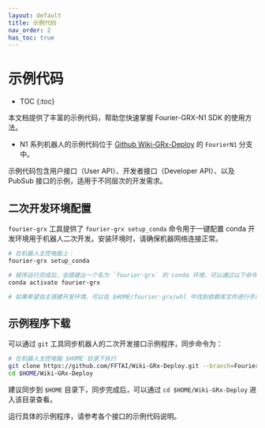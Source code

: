 ```yaml
---
layout: default
title: 示例代码
nav_order: 2
has_toc: true
---
```


# 示例代码

* TOC
  {:toc}

本文档提供了丰富的示例代码，帮助您快速掌握 Fourier-GRX-N1 SDK 的使用方法。

- N1 系列机器人的示例代码位于 [Github Wiki-GRx-Deploy](https://github.com/FFTAI/Wiki-GRx-Deploy.git) 的 `FourierN1` 分支中。

示例代码包含用户接口（User API）、开发者接口（Developer API）、以及 PubSub 接口的示例，适用于不同层次的开发需求。

## 二次开发环境配置

`fourier-grx` 工具提供了 `fourier-grx setup_conda` 命令用于一键配置 conda 开发环境用于机器人二次开发。安装环境时，请确保机器网络连接正常。

```bash
# 在机器人主控电脑上：
fourier-grx setup_conda

# 程序运行完成后，会搭建出一个名为 `fourier-grx` 的 conda 环境，可以通过以下命令激活该环境
conda activate fourier-grx

# 如果希望自主搭建开发环境，可以在 $HOME/fourier-grx/whl 中找到依赖库文件进行手动安装。
```

## 示例程序下载

可以通过 `git` 工具同步机器人的二次开发接口示例程序，同步命令为：

```bash
# 在机器人主控电脑 $HOME 目录下执行
git clone https://github.com/FFTAI/Wiki-GRx-Deploy.git --branch=FourierN1
cd $HOME/Wiki-GRx-Deploy
```

建议同步到 `$HOME` 目录下，同步完成后，可以通过 `cd $HOME/Wiki-GRx-Deploy` 进入该目录查看。

运行具体的示例程序，请参考各个接口的示例代码说明。
